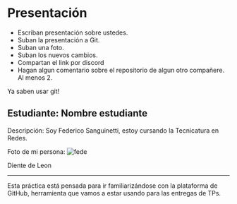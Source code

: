 # Presentación

- Escriban presentación sobre ustedes.
- Suban la presentación a Git.
- Suban una foto.
- Suban los nuevos cambios.
- Compartan el link por discord
- Hagan algun comentario sobre el repositorio de algun otro compañere. Al menos 2.

Ya saben usar git!


## Estudiante: Nombre estudiante

Descripción: Soy Federico Sanguinetti, estoy cursando la Tecnicatura en Redes.

Foto de mi persona:
![fede](https://github.com/algo1unsam/presentaciontp0-idilioconjugado/assets/123421400/64df5d10-c09b-4f1d-8b5c-f90e1005ff52)



Diente de Leon

------

Esta práctica está pensada para ir familiarizándose con la plataforma de GitHub, herramienta que vamos a estar usando para las entregas de TPs.


